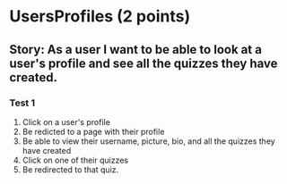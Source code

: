 # UsersProfiles (2 points)
## Story: As a user I want to be able to look at a user's profile and see all the quizzes they have created.

### Test 1 
1. Click on a user's profile
2. Be redicted to a page with their profile
3. Be able to view their username, picture, bio, and all the quizzes they have created
4. Click on one of their quizzes
5. Be redirected to that quiz.


